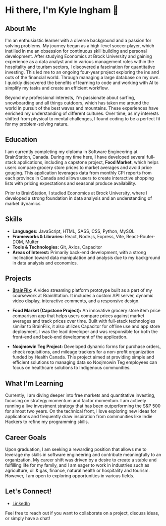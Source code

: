 # Hi there, I'm Kyle Ingham 👋

## About Me

I'm an enthusiastic learner with a diverse background and a passion for solving problems. My journey began as a high-level soccer player, which instilled in me an obsession for continuous skill building and personal development. After studying Economics at Brock University and gaining experience as a data analyst and in various management roles within the hospitality and tourism sectors, I discovered a fascination for quantitative investing. This led me to an ongoing four-year project exploring the ins and outs of the financial world. Through managing a large database on my own. I quickly discovered the benefits of learning to code and working with AI to simplify my tasks and create an efficient workflow.

Beyond my professional interests, I'm passionate about surfing, snowboarding and all things outdoors, which has taken me around the world in pursuit of the best waves and mountains. These experiences have enriched my understanding of different cultures. Over time, as my interests shifted from physical to mental challenges, I found coding to be a perfect fit for my problem-solving nature.

## Education

I am currently completing my diploma in Software Engineering at BrainStation, Canada. During my time here, I have developed several full-stack applications, including a capstone project, **Food Market**, which helps users compare grocery store prices to market averages and avoid price gouging. This application leverages data from monthly CPI reports from each province in Canada and allows users to create interactive shopping lists with pricing expectations and seasonal produce availability.

Prior to BrainStation, I studied Economics at Brock University, where I developed a strong foundation in data analysis and an understanding of market dynamics.

## Skills

- **Languages:** JavaScript, HTML, SASS, CSS, Python, MySQL
- **Frameworks & Libraries:** React, Node.js, Express, Vite, React-Router-DOM, Multer
- **Tools & Technologies:** Git, Axios, Capacitor
- **Areas of Interest:** Primarily back-end development, with a strong inclination toward data manipulation and analysis due to my background in data analysis and economics.

## Projects

- **[BrainFlix](https://github.com/Ingy10/kyle-ingham-brainflix):** A video streaming platform prototype built as a part of my coursework at BrainStation. It includes a custom API server, dynamic video display, interactive comments, and a responsive design.

- **Food Market (Capstone Project):** An innovative grocery store item price comparison app that helps users compare prices against market averages and track prices over time. Built with full-stack technologies similar to BrainFlix, it also utilizes Capacitor for offline use and app store deployment. I was the lead developer and was responsible for both the front-end and back-end development of the application.

- **Noojmowin Teg Project:** Developed dynamic forms for purchase orders, check requisitions, and mileage trackers for a non-profit organization funded by Health Canada. This project aimed at providing simple and efficient solutions to managing data so Noojmowin Teg employees can focus on healthcare solutions to Indigenous communities.

## What I'm Learning

Currently, I am diving deeper into free markets and quantitative investing, focusing on strategy momentum and factor momentum. I am actively running a live investment strategy that has been outperforming the S&P 500 for almost two years. On the technical front, I love exploring new ideas for applications and frequently draw inspiration from communities like Indie Hackers to refine my programming skills.

## Career Goals

Upon graduation, I am seeking a rewarding position that allows me to leverage my skills in software engineering and contribute meaningfully to an organization. My career shift was driven by a desire to create a stable and fulfilling life for my family, and I am eager to work in industries such as agriculture, oil & gas, finance, natural health or hospitality and tourism. However, I am open to exploring opportunities in various fields.

## Let's Connect!

- [LinkedIn](https://www.linkedin.com/in/kyle-ingham/)

Feel free to reach out if you want to collaborate on a project, discuss ideas, or simply have a chat!
